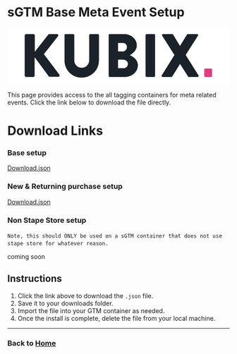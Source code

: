 # sGTM Base Meta Event Setup
![](https://raw.githubusercontent.com/kyle-williams-kubix/GTM-containers/refs/heads/main/Assets/Logos/Banner.png)

This page provides access to the all tagging containers for meta related events. Click the link below to download the file directly.

# Download Links

### Base setup
[Download.json](https://github.com/kyle-williams-kubix/GTM-containers/blob/50c8d336af325fffb5bf4afe10c7f56f2f138a9b/Marketing%20Tags/Meta/KBX%20Stape%20Base%20Meta%20Event.json)

### New & Returning purchase setup
[Download.json](https://github.com/kyle-williams-kubix/GTM-containers/blob/3fe9b21cc6b80c88f342a345b5b948cd49fb7e54/Marketing%20Tags/Meta/sGTM%20-%20FB%20New%20vs%20returning%20purchases.json)

### Non Stape Store setup 
`Note, this should ONLY be used on a sGTM container that does not use stape store for whatever reason.`

coming soon

## Instructions

1. Click the link above to download the `.json` file.
2. Save it to your downloads folder.
3. Import the file into your GTM container as needed. 
4. Once the install is complete, delete the file from your local machine.

---
### Back to [Home](https://kyle-williams-kubix.github.io/GTM-containers/)
